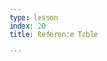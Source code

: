 ```yaml
---
type: lesson
index: 20
title: Reference Table

---
```



<!--stackedit_data:
eyJwcm9wZXJ0aWVzIjoic3RhdHVzOiBkcmFmdFxuZXh0ZW5zaW
9uczpcbiAgcHJlc2V0OiBnZm1cbiIsImhpc3RvcnkiOlstMTEy
NDYwNTQ1Myw5NTc2NjIyMTIsLTE4NjkwODY3MThdfQ==
-->